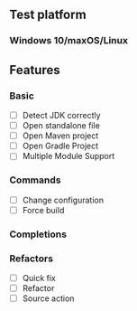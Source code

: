 ## Test platform 

### Windows 10/maxOS/Linux

## Features

### Basic
 - [ ] Detect JDK correctly
 - [ ] Open standalone file
 - [ ] Open Maven project
 - [ ] Open Gradle Project
 - [ ] Multiple Module Support

### Commands
 - [ ] Change configuration
 - [ ] Force build

### Completions

### Refactors
 - [ ] Quick fix
 - [ ] Refactor
 - [ ] Source action